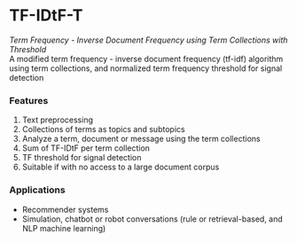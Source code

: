 # TF-IDtF-T
<em>Term Frequency - Inverse Document Frequency using Term Collections with Threshold</em><br />
A modified term frequency - inverse document frequency (tf-idf) algorithm using term collections, and normalized term frequency threshold for signal detection

### Features
<ol>
  <li>Text preprocessing</li>
  <li>Collections of terms as topics and subtopics</li>
  <li>Analyze a term, document or message using the term collections</li>
  <li>Sum of TF-IDtF per term collection</li>
  <li>TF threshold for signal detection</li>
  <li>Suitable if with no access to a large document corpus</li>
</ol>

### Applications
<ul>
  <li>Recommender systems</li>
  <li>Simulation, chatbot or robot conversations (rule or retrieval-based, and NLP machine learning)</li>
</ul>
